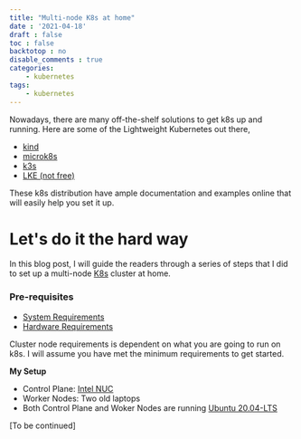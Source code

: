 ```yaml
---
title: "Multi-node K8s at home"
date : '2021-04-18'
draft : false
toc : false
backtotop : no
disable_comments : true
categories: 
    - kubernetes
tags:
    - kubernetes
---
```


Nowadays, there are many off-the-shelf solutions to get k8s up and running. Here are some of the Lightweight Kubernetes out there, 
* [kind](https://kind.sigs.k8s.io/)
* [microk8s](https://microk8s.io/)
* [k3s](https://k3s.io/)
* [LKE (not free)](https://www.linode.com/)

These k8s distribution have ample documentation and examples online that will easily help you set it up. 

# Let's do it the hard way
In this blog post, I will guide the readers through a series of steps that I did to set up a multi-node [K8s](https://kubernetes.io/) cluster at home. 

### Pre-requisites
- [System Requirements](https://kubernetes.io/docs/setup/production-environment/tools/kubeadm/install-kubeadm/#before-you-begin)
- [Hardware Requirements](https://docs.kublr.com/installation/hardware-recommendation/#kublr-kubernetes-cluster-requirements)

Cluster node requirements is dependent on what you are going to run on k8s. I will assume you have met the minimum requirements to get started.

**My Setup**
- Control Plane: [Intel NUC](https://www.intel.com/content/www/us/en/products/details/nuc/kits.html)
- Worker Nodes: Two old laptops
- Both Control Plane and Woker Nodes are running [Ubuntu 20.04-LTS](https://releases.ubuntu.com/20.04/)


[To be continued]